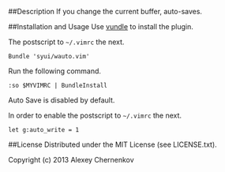 ##Description
If you change the current buffer, auto-saves.

##Installation and Usage
Use [vundle](https://github.com/gmarik/vundle) to install the plugin.

The postscript to `~/.vimrc` the next.

```
Bundle 'syui/wauto.vim'
```

Run the following command.

`:so $MYVIMRC | BundleInstall`

Auto Save is disabled by default.

In order to enable the postscript to `~/.vimrc` the next.

```
let g:auto_write = 1
```

##License
Distributed under the MIT License (see LICENSE.txt).

Copyright (c) 2013 Alexey Chernenkov



